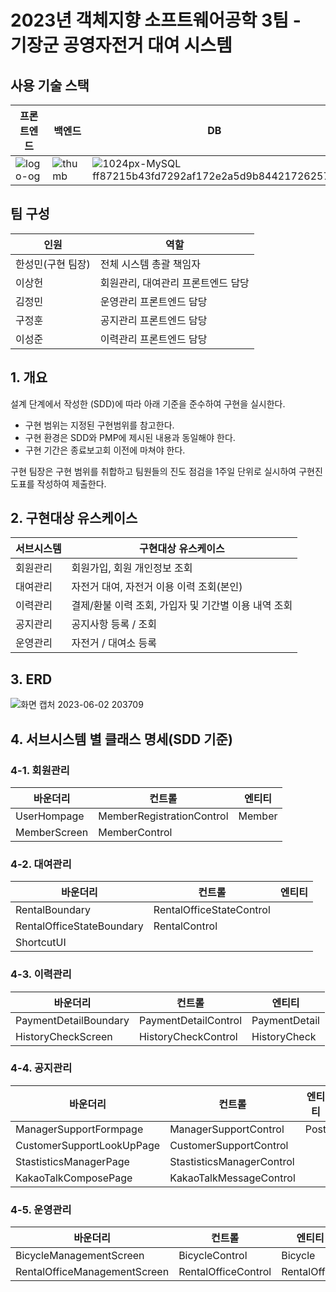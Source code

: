 # 2023년 객체지향 소프트웨어공학 3팀 - <br>기장군 공영자전거 대여 시스템

## 사용 기술 스택
| 프론트엔드 | 백엔드 | DB |
| -- | -- | -- |
| ![logo-og](https://github.com/KIT-OOSE-23-3team/.github/assets/102248077/6ed92d5f-35dd-4790-adba-5730e7103e8e) | ![thumb](https://github.com/KIT-OOSE-23-3team/.github/assets/102248077/b586cf03-c74d-4d0d-96f7-442068d4881e) | ![1024px-MySQL ff87215b43fd7292af172e2a5d9b844217262571](https://github.com/winteeeee/CreativeProject/assets/102248077/fa1f0082-dbda-44a8-a864-c01043e0332e) |

## 팀 구성
| 인원 | 역할 |
| -- | -- |
| 한성민(구현 팀장) | 전체 시스템 총괄 책임자 |
| 이상헌 | 회원관리, 대여관리 프론트엔드 담당 |
| 김정민 | 운영관리 프론트엔드 담당 |
| 구정훈 | 공지관리 프론트엔드 담당 |
| 이성준 | 이력관리 프론트엔드 담당 |

## 1. 개요
설계 단계에서 작성한 (SDD)에 따라 아래 기준을 준수하여 구현을 실시한다.
* 구현 범위는 지정된 구현범위를 참고한다.
* 구현 환경은 SDD와 PMP에 제시된 내용과 동일해야 한다.
* 구현 기간은 종료보고회 이전에 마쳐야 한다.

구현 팀장은 구현 범위를 취합하고 팀원들의 진도 점검을 1주일 단위로 실시하여 구현진도표를 작성하여 제출한다.

## 2. 구현대상 유스케이스
| 서브시스템 | 구현대상 유스케이스 |
| -- | -- |
| 회원관리 | 회원가입, 회원 개인정보 조회 |
| 대여관리 | 자전거 대여, 자전거 이용 이력 조회(본인) |
| 이력관리 | 결제/환불 이력 조회, 가입자 및 기간별 이용 내역 조회 |
| 공지관리 | 공지사항 등록 / 조회 |
| 운영관리 | 자전거 / 대여소 등록 |

## 3. ERD
![화면 캡처 2023-06-02 203709](https://github.com/KIT-OOSE-23-3team/.github/assets/102248077/dd5a6d93-9f7d-4708-9f2c-6f892ab4eeb0)

## 4. 서브시스템 별 클래스 명세(SDD 기준)
### 4-1. 회원관리
| 바운더리 | 컨트롤 | 엔티티 |
| -- | -- | -- |
| UserHompage | MemberRegistrationControl | Member |
| MemberScreen | MemberControl |

### 4-2. 대여관리
| 바운더리 | 컨트롤 | 엔티티 |
| -- | -- | -- |
| RentalBoundary | RentalOfficeStateControl |
| RentalOfficeStateBoundary | RentalControl |
| ShortcutUI |

### 4-3. 이력관리
| 바운더리 | 컨트롤 | 엔티티 |
| -- | -- | -- |
| PaymentDetailBoundary | PaymentDetailControl | PaymentDetail |
| HistoryCheckScreen | HistoryCheckControl | HistoryCheck |

### 4-4. 공지관리
| 바운더리 | 컨트롤 | 엔티티 |
| -- | -- | -- |
| ManagerSupportFormpage | ManagerSupportControl | Post |
| CustomerSupportLookUpPage | CustomerSupportControl | |
| StastisticsManagerPage | StastisticsManagerControl | |
| KakaoTalkComposePage | KakaoTalkMessageControl | |

### 4-5. 운영관리
| 바운더리 | 컨트롤 | 엔티티 |
| -- | -- | -- |
| BicycleManagementScreen | BicycleControl | Bicycle |
| RentalOfficeManagementScreen | RentalOfficeControl | RentalOffice |


